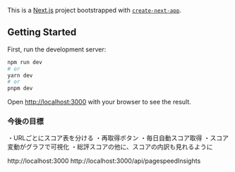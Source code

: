 This is a [Next.js](https://nextjs.org/) project bootstrapped with [`create-next-app`](https://github.com/vercel/next.js/tree/canary/packages/create-next-app).

## Getting Started

First, run the development server:

```bash
npm run dev
# or
yarn dev
# or
pnpm dev
```

Open [http://localhost:3000](http://localhost:3000) with your browser to see the result.

### 今後の目標

・URLごとにスコア表を分ける
・再取得ボタン
・毎日自動スコア取得
・スコア変動がグラフで可視化
・総評スコアの他に、スコアの内訳も見れるように




http://localhost:3000
http://localhost:3000/api/pagespeedInsights